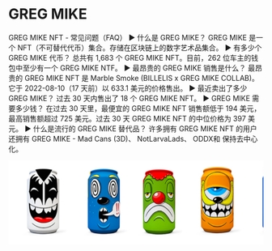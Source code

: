 # GREG MIKE

GREG MIKE NFT - 常见问题（FAQ）
▶ 什么是 GREG MIKE？
GREG MIKE 是一个 NFT（不可替代代币）集合。存储在区块链上的数字艺术品集合。
▶ 有多少个 GREG MIKE 代币？
总共有 1,683 个 GREG MIKE NFT。目前，262 位车主的钱包中至少有一个 GREG MIKE NTF。
▶ 最昂贵的 GREG MIKE 销售是什么？
最昂贵的 GREG MIKE NFT 是 Marble Smoke (BILLELIS x GREG MIKE COLLAB)。它于 2022-08-10（17 天前）以 633.1 美元的价格售出。
▶ 最近卖出了多少 GREG MIKE？
过去 30 天内售出了 18 个 GREG MIKE NFT。
▶ GREG MIKE 需要多少钱？
在过去 30 天里，最便宜的 GREG MIKE NFT 销售额低于 194 美元，最高销售额超过 725 美元。过去 30 天 GREG MIKE NFT 的中位价格为 397 美元。
▶ 什么是流行的 GREG MIKE 替代品？
许多拥有 GREG MIKE NFT 的用户还拥有 GREG MIKE - Mad Cans (3D)、 NotLarvaLads、 ODDX和 保持去中心化。

![nft](微信截图_20220827163921.png)
